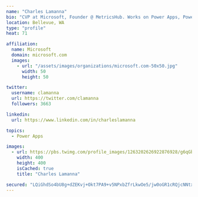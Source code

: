 ```yaml
---
name: "Charles Lamanna"
bio: "CVP at Microsoft, Founder @ MetricsHub. Works on Power Apps, Power Automate, Power Virtual Agent, Common Data Service and Dynamics 365."
location: Bellevue, WA
type: "profile"
heat: 71

affiliation:
  name: Microsoft
  domain: microsoft.com
  images:
    - url: "/assets/images/organizations/microsoft.com-50x50.jpg"
      width: 50
      height: 50

twitter:
  username: clamanna
  url: https://twitter.com/clamanna
  followers: 3663

linkedin:
  url: https://www.linkedin.com/in/charleslamanna

topics:
  - Power Apps

images:
  - url: https://pbs.twimg.com/profile_images/1263202626922876928/g6qGbHZ-_400x400.jpg
    width: 400
    height: 400
    isCached: true
    title: "Charles Lamanna"

secured: "LQiGhdSo4bU8g+dZEKvj+Okt7PA9+v5NPxbZfrLkwOe5/jw0oGR1cRQjcNNtxwOAoBMMP4sTRXAgfLUzZPCUTLnPEvXY+iFufXqdtsf/XKeYBa9lTRsc3GFBafeE4+n3+skenMZpMEkZab9dIVYUozaNu2Otu+F1j/RUHKZYlEXC5D1qoRKFjYz6D2+O8BNrRJa3NAbhJAXeJkgXU71QJXX6989A7lnAQdcgAxQ70DHPKnOmXOpYXmjwKkBe0BYP+1bXYTNW508iK00vGSvwm12itT5KcIXSBMYEeBhzPtVdZlCqDtwksuDHlkj9muE7iFHHXhVUMxb9218c6lluHvP8Su1nyU5XdGGVEiaMxezY48jrLiiHM3MNqOeyHzLHAYAHAK82k4AhmUQWQI4+lC1LhxYiG6agc9sj/pPRvbY=;Bwds4FTr8MxhjdohX+7Rew=="
---
```


